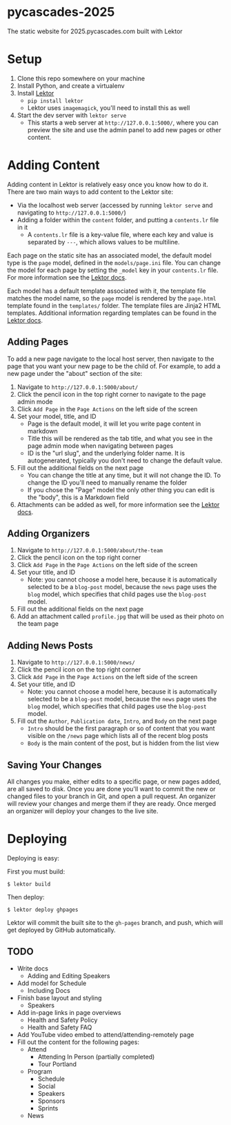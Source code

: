 # pycascades-2025
The static website for 2025.pycascades.com built with Lektor

# Setup
1. Clone this repo somewhere on your machine
2. Install Python, and create a virtualenv
3. Install [Lektor](https://www.getlektor.com/docs/installation/)
    - `pip install lektor`
    - Lektor uses `imagemagick`, you'll need to install this as well
4. Start the dev server with `lektor serve`
    - This starts a web server at `http://127.0.0.1:5000/`, where you can preview the site and use
    the admin panel to add new pages or other content.

# Adding Content
Adding content in Lektor is relatively easy once you know how to do it. There are two main ways to
add content to the Lektor site:

- Via the localhost web server (accessed by running `lektor serve` and navigating to
    `http://127.0.0.1:5000/`)
- Adding a folder within the `content` folder, and putting a `contents.lr` file in it
    -  A `contents.lr` file is a key-value file, where each key and value is separated by `---`,
    which allows values to be multiline.

Each page on the static site has an associated model, the default model type is the `page` model,
defined in the `models/page.ini` file. You can change the model for each page by setting the
`_model` key in your `contents.lr` file. For more information see the
[Lektor docs](https://www.getlektor.com/docs/content/).

Each model has a default template associated with it, the template file matches the model name, so
the `page` model is rendered by the `page.html` template found in the `templates/` folder. The
template files are Jinja2 HTML templates. Additional information regarding templates can be found
in the [Lektor docs](https://www.getlektor.com/docs/templates/).

## Adding Pages
To add a new page navigate to the local host server, then navigate to the page that you want your
new page to be the child of. For example, to add a new page under the "about" section of the site:

1. Navigate to `http://127.0.0.1:5000/about/`
2. Click the pencil icon in the top right corner to navigate to the page admin mode
3. Click `Add Page` in the `Page Actions` on the left side of the screen
4. Set your model, title, and ID
    - Page is the default model, it will let you write page content in markdown
    - Title this will be rendered as the tab title, and what you see in the page admin mode when
    navigating between pages
    - ID is the "url slug", and the underlying folder name. It is autogenerated, typically you don't
    need to change the default value.
5. Fill out the additional fields on the next page
    - You can change the title at any time, but it will not change the ID. To change the ID you'll
    need to manually rename the folder
    - If you chose the "Page" model the only other thing you can edit is the "body", this is a
    Markdown field
6. Attachments can be added as well, for more information see the
[Lektor docs](https://www.getlektor.com/docs/content/attachments/).

## Adding Organizers
1. Navigate to `http://127.0.0.1:5000/about/the-team`
2. Click the pencil icon on the top right corner
3. Click `Add Page` in the `Page Actions` on the left side of the screen
4. Set your title, and ID
    - Note: you cannot choose a model here, because it is automatically selected to be a `blog-post`
    model, because the `news` page uses the `blog` model, which specifies that child pages use the
    `blog-post` model.
5. Fill out the additional fields on the next page
6. Add an attachment called `profile.jpg` that will be used as their photo on the team page

## Adding News Posts
1. Navigate to `http://127.0.0.1:5000/news/`
2. Click the pencil icon on the top right corner
3. Click `Add Page` in the `Page Actions` on the left side of the screen
4. Set your title, and ID
    - Note: you cannot choose a model here, because it is automatically selected to be a `blog-post`
    model, because the `news` page uses the `blog` model, which specifies that child pages use the
    `blog-post` model.
5. Fill out the `Author`, `Publication date`, `Intro`, and `Body` on the next page
    - `Intro` should be the first paragraph or so of content that you want visible on the `/news`
    page which lists all of the recent blog posts
    - `Body` is the main content of the post, but is hidden from the list view

## Saving Your Changes
All changes you make, either edits to a specific page, or new pages added, are all saved to disk.
Once you are done you'll want to commit the new or changed files to your branch in Git, and open a
pull request. An organizer will review your changes and merge them if they are ready. Once merged
an organizer will deploy your changes to the live site.

# Deploying

Deploying is easy:

First you must build:

```
$ lektor build
```

Then deploy:

```
$ lektor deploy ghpages
```
Lektor will commit the built site to the `gh-pages` branch, and push, which will get deployed by
GitHub automatically.

## TODO
- Write docs
    - Adding and Editing Speakers
- Add model for Schedule
    - Including Docs
- Finish base layout and styling
    - Speakers
- Add in-page links in page overviews
    - Health and Safety Policy
    - Health and Safety FAQ
- Add YouTube video embed to attend/attending-remotely page
- Fill out the content for the following pages:
    - Attend
        - Attending In Person (partially completed)
        - Tour Portland
    - Program
        - Schedule
        - Social
        - Speakers
        - Sponsors
        - Sprints
    - News
